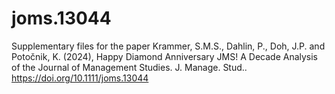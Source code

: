 # joms.13044
Supplementary files for the paper Krammer, S.M.S., Dahlin, P., Doh, J.P. and Potočnik, K. (2024), Happy Diamond Anniversary JMS! A Decade Analysis of the Journal of Management Studies. J. Manage. Stud.. https://doi.org/10.1111/joms.13044
